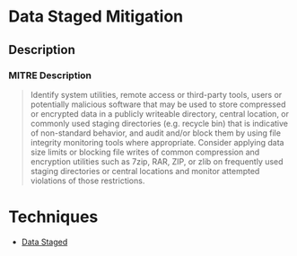 
# Data Staged Mitigation

## Description

### MITRE Description

> Identify system utilities, remote access or third-party tools, users or potentially malicious software that may be used to store compressed or encrypted data in a publicly writeable directory, central location, or commonly used staging directories (e.g. recycle bin) that is indicative of non-standard behavior, and audit and/or block them by using file integrity monitoring tools where appropriate. Consider applying data size limits or blocking file writes of common compression and encryption utilities such as 7zip, RAR, ZIP, or zlib on frequently used staging directories or central locations and monitor attempted violations of those restrictions.


# Techniques


* [Data Staged](../techniques/Data-Staged.md)

